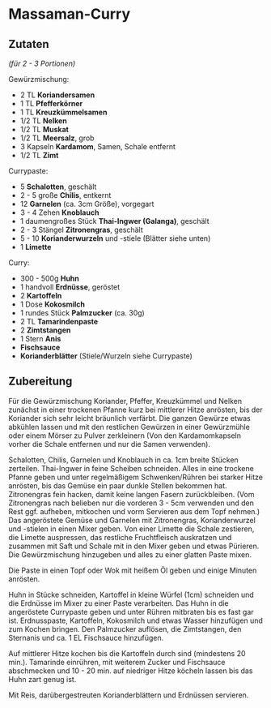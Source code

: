 # Massaman-Curry
## Zutaten
*(für 2 - 3 Portionen)*

Gewürzmischung:

* 2 TL **Koriandersamen**
* 1 TL **Pfefferkörner**
* 1 TL **Kreuzkümmelsamen**
* 1/2 TL **Nelken**
* 1/2 TL **Muskat**
* 1/2 TL **Meersalz**, grob
* 3 Kapseln **Kardamom**, Samen, Schale entfernt
* 1/2 TL **Zimt**

Currypaste:

* 5 **Schalotten**, geschält
* 2 - 5 große **Chilis**, entkernt
* 12 **Garnelen** (ca. 3cm Größe), vorgegart
* 3 - 4 Zehen **Knoblauch**
* 1 daumengroßes Stück **Thai-Ingwer (Galanga)**, geschält
* 2 - 3 Stängel **Zitronengras**, geschält
* 5 - 10 **Korianderwurzeln** und -stiele (Blätter siehe unten)
* 1 **Limette**

Curry:

* 300 - 500g **Huhn**
* 1 handvoll **Erdnüsse**, geröstet
* 2 **Kartoffeln**
* 1 Dose **Kokosmilch**
* 1 rundes Stück **Palmzucker** (ca. 30g)
* 2 TL **Tamarindenpaste**
* 2 **Zimtstangen**
* 1 Stern **Anis**
* **Fischsauce**
* **Korianderblätter** (Stiele/Wurzeln siehe Currypaste)

## Zubereitung

Für die Gewürzmischung Koriander, Pfeffer, Kreuzkümmel und Nelken zunächst in einer trockenen Pfanne kurz bei mittlerer Hitze anrösten, bis der Koriander sich sehr leicht bräunlich verfärbt. Die ganzen Gewürze etwas abkühlen lassen und mit den restlichen Gewürzen in einer Gewürzmühle oder einem Mörser zu Pulver zerkleinern (Von den Kardamomkapseln vorher die Schale entfernen und nur die Samen verwenden).

Schalotten, Chilis, Garnelen und Knoblauch in ca. 1cm breite Stücken zerteilen. Thai-Ingwer in feine Scheiben schneiden. Alles in eine trockene Pfanne geben und unter regelmäßigem Schwenken/Rühren bei starker Hitze anrösten, bis das Gemüse ein paar dunkle Stellen bekommen hat. Zitronengras fein hacken, damit keine langen Fasern zurückbleiben. (Vom Zitronengras nach belieben nur die vorderen 3 - 5cm verwenden und den Rest ggf. aufheben, mitkochen und vorm Servieren aus dem Topf nehmen.) Das angeröstete Gemüse und Garnelen mit Zitronengras, Korianderwurzel und -stielen in einen Mixer geben. Von einer Limette die Schale zestieren, die Limette auspressen, das restliche Fruchtfleisch auskratzen und zusammen mit Saft und Schale mit in den Mixer geben und etwas Pürieren. Die Gewürzmischung hinzugeben und alles zu einer glatten Paste mixen.

Die Paste in einen Topf oder Wok mit heißem Öl geben und einige Minuten anrösten.

Huhn in Stücke schneiden, Kartoffel in kleine Würfel (1cm) schneiden und die Erdnüsse im Mixer zu einer Paste verarbeiten. Das Huhn in die angeröstete Currypaste geben und unter Rühren mitbraten bis es fast gar ist. Erdnusspaste, Kartoffeln, Kokosmilch und etwas Wasser hinzufügen und zum Kochen bringen. Den Palmzucker auflösen, die Zimtstangen, den Sternanis und ca. 1 EL Fischsauce hinzufügen.

Auf mittlerer Hitze kochen bis die Kartoffeln durch sind (mindestens 20 min.). Tamarinde einrühren, mit weiterem Zucker und Fischsauce abschmecken und 10 - 20 min. auf niedriger Hitze köcheln lassen bis das Huhn zart genug ist.

Mit Reis, darübergestreuten Korianderblättern und Erdnüssen servieren.
